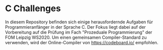 # C Challenges

In diesem Repository befinden sich einige herausfordernde Aufgaben für Programmieranfänger in der Sprache C. Der Fokus liegt dabei auf der Vorbereitung auf die Prüfung im Fach "Prozeduale Programmierung" der FOM Leipzig WS2020. Um einen gemeinsamen Compiler-Standard zu verwenden, wird der Online-Compiler von https://codeboard.io/ empfohlen.
